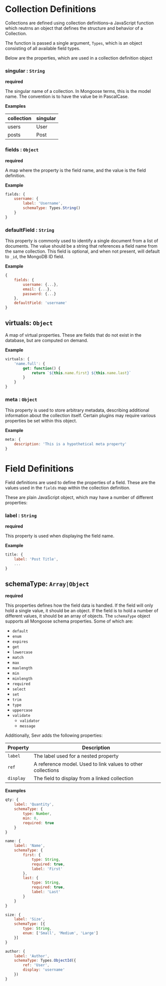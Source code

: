 # Collection Definitions

Collections are defined using collection definitions–a JavaScript function
which reutrns an object that defines the structure and behavior of a
Collection.

The function is passed a single argument, `Types`, which is an object
consisting of all available field types.

Below are the properties, which are used in a collection
definition object

### singular : `String`
**required**

The singular name of a collection. In Mongoose terms, this is the model name.
The convention is to have the value be in PascalCase.

**Examples**

| collection | singular |
| --- | --- |
| users | User |
| posts | Post |

### fields : `Object`
**required**

A map where the property is the field name, and the value is the
field definition.

**Example**

```javascript
fields: {
	username: {
		label: 'Username',
		schemaType: Types.String()
	}
}
```

### defaultField : `String`
This property is commonly used to identify a single document from a list of
documents. The value should be a string that references a field name from
the same collection. This field is optional, and when not present, will
default to `_id`, the MongoDB ID field.

**Example**

```javascript
{
	fields: {
		username: {...},
		email: {...},
		password: {...}
	},
	defaultField: 'username'
}
```

## virtuals: `Object`
A map of virtual properties. These are fields that do not exist in the
database, but are computed on demand.

**Example**

```javascript
virtuals: {
	'name.full': {
		get: function() {
			return `${this.name.first} ${this.name.last}`
		}
	}
}
```

### meta : `Object`
This property is used to store arbitrary metadata, describing additional
information about the collection itself. Certain plugins may require various
properties be set within this object.

**Example**

```javascript
meta: {
	description: 'This is a hypothetical meta property'
}
```

# Field Definitions
Field definitions are used to define the properties of a field. These are the
values used in the `fields` map within the collection definition.

These are plain JavaScript object, which may have a number of different
properties:

### label : `String`
**required**

This property is used when displaying the field name.

**Example**

```javascript
title: {
	label: 'Post Title',
	...
}
```

## schemaType: `Array|Object`
**required**

This properties defines how the field data is handled. If the field will only
hold a single value, it should be an object. If the field is to hold a number
of different values, it should be an array of objects. The `schemaType` object
supports all Mongoose schema properties. Some of which are:

- `default`
- `enum`
- `expires`
- `get`
- `lowercase`
- `match`
- `max`
- `maxlength`
- `min`
- `minlength`
- `required`
- `select`
- `set`
- `trim`
- `type`
- `uppercase`
- `validate`
	- `validator`
	- `message`

Additionally, Sevr adds the following properties:

| Property | Description |
| --- | --- |
| `label` | The label used for a nested property |
| `ref` | A reference model. Used to link values to other collections |
| `display` | The field to display from a linked collection |

**Examples**

```javascript
qty: {
	label: 'Quantity',
	schemaType: {
		type: Number,
		min: 0,
		required: true
	}
}

name: {
	label: 'Name',
	schemaType: {
		first: {
			type: String,
			required: true,
			label: 'First'
		},
		last: {
			type: String,
			required: true,
			label: 'Last'
		}
	}
}

size: {
	label: 'Size',
	schemaType: [{
		type: String,
		enum: ['Small', 'Medium', 'Large']
	}]
}

author: {
	label: 'Author',
	schemaType: Types.ObjectId({
		ref: 'User',
		display: 'username'
	})
}
```